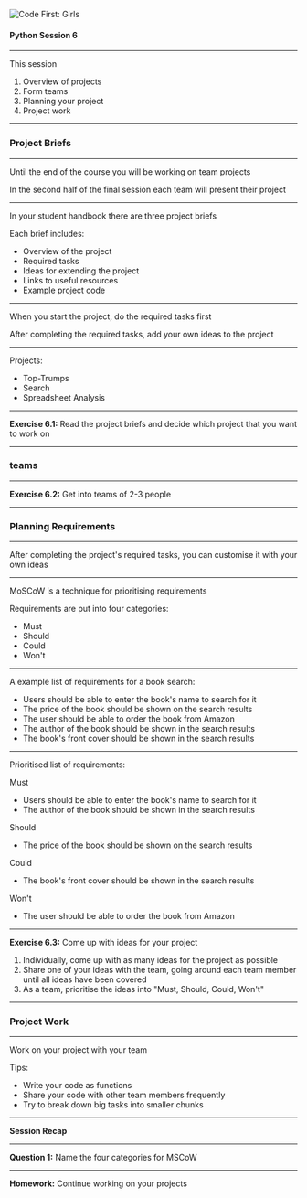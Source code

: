 ![Code First: Girls](images/logo_large.png)

#### Python Session 6

----

This session
1. Overview of projects
1. Form teams
1. Planning your project
1. Project work

---

### Project Briefs

----

Until the end of the course you will be working on team projects

In the second half of the final session each team will present their project

----

In your student handbook there are three project briefs

Each brief includes:
- Overview of the project
- Required tasks
- Ideas for extending the project
- Links to useful resources
- Example project code

----

When you start the project, do the required tasks first

After completing the required tasks, add your own ideas to the project

----

Projects:
- Top-Trumps
- Search
- Spreadsheet Analysis

----

**Exercise 6.1:** Read the project briefs and decide which project that you want to work on

---

### teams

----

**Exercise 6.2:** Get into teams of 2-3 people

---

### Planning Requirements

----

After completing the project's required tasks, you can customise it with your own ideas

----

MoSCoW is a technique for prioritising requirements

Requirements are put into four categories:

- Must
- Should
- Could
- Won't

----

A example list of requirements for a book search:
- Users should be able to enter the book's name to search for it
- The price of the book should be shown on the search results
- The user should be able to order the book from Amazon
- The author of the book should be shown in the search results
- The book's front cover should be shown in the search results

----

Prioritised list of requirements:

Must
- Users should be able to enter the book's name to search for it
- The author of the book should be shown in the search results

Should
- The price of the book should be shown on the search results

Could
- The book's front cover should be shown in the search results

Won't
- The user should be able to order the book from Amazon

----


**Exercise 6.3:** Come up with ideas for your project

1. Individually, come up with as many ideas for the project as possible
2. Share one of your ideas with the team, going around each team member until all ideas have been covered
3. As a team, prioritise the ideas into "Must, Should, Could, Won't"

---

### Project Work

----

Work on your project with your team


Tips:
- Write your code as functions
- Share your code with other team members frequently
- Try to break down big tasks into smaller chunks

---

**Session Recap**

----

**Question 1:** Name the four categories for MSCoW

---

**Homework:** Continue working on your projects

